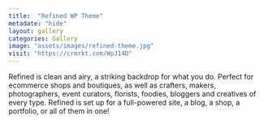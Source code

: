 ```yaml
---
title:  "Refined WP Theme"
metadate: "hide"
layout: gallery
categories: Gallery
image: "assets/images/refined-theme.jpg"
visit: "https://crmrkt.com/WpJ14D"
---
```

Refined is clean and airy, a striking backdrop for what you do. Perfect for ecommerce shops and boutiques, as well as crafters, makers, photographers, event curators, florists, foodies, bloggers and creatives of every type. Refined is set up for a full-powered site, a blog, a shop, a portfolio, or all of them in one!

